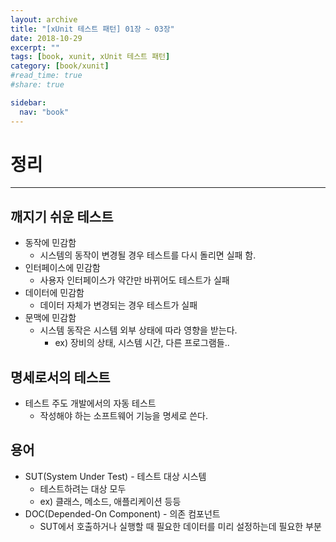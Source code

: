 ```yaml
---
layout: archive
title: "[xUnit 테스트 패턴] 01장 ~ 03장"
date: 2018-10-29
excerpt: ""
tags: [book, xunit, xUnit 테스트 패턴]
category: [book/xunit]
#read_time: true
#share: true

sidebar:
  nav: "book"
---
```


# 정리

* * *

## 깨지기 쉬운 테스트

* 동작에 민감함
  * 시스템의 동작이 변경될 경우 테스트를 다시 돌리면 실패 함.
* 인터페이스에 민감함
  * 사용자 인터페이스가 약간만 바뀌어도 테스트가 실패
* 데이터에 민감함
  * 데이터 자체가 변경되는 경우 테스트가 실패
* 문맥에 민감함
  * 시스템 동작은 시스템 외부 상태에 따라 영향을 받는다.
    * ex) 장비의 상태, 시스템 시간, 다른 프로그램들..

## 명세로서의 테스트

* 테스트 주도 개발에서의 자동 테스트
  * 작성해야 하는 소프트웨어 기능을 명세로 쓴다.

## 용어

* SUT(System Under Test) - 테스트 대상 시스템
  * 테스트하려는 대상 모두
  * ex) 클래스, 메소드, 애플리케이션 등등
* DOC(Depended-On Component) - 의존 컴포넌트
  * SUT에서 호출하거나 실행할 때 필요한 데이터를 미리 설정하는데 필요한 부분